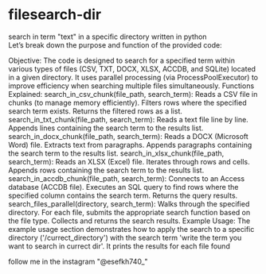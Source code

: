 # filesearch-dir
search in term "text" in a specific directory written in python  
Let’s break down the purpose and function of the provided code:

Objective:
The code is designed to search for a specified term within various types of files (CSV, TXT, DOCX, XLSX, ACCDB, and SQLite) located in a given directory.
It uses parallel processing (via ProcessPoolExecutor) to improve efficiency when searching multiple files simultaneously.
Functions Explained:
search_in_csv_chunk(file_path, search_term):
Reads a CSV file in chunks (to manage memory efficiently).
Filters rows where the specified search term exists.
Returns the filtered rows as a list.
search_in_txt_chunk(file_path, search_term):
Reads a text file line by line.
Appends lines containing the search term to the results list.
search_in_docx_chunk(file_path, search_term):
Reads a DOCX (Microsoft Word) file.
Extracts text from paragraphs.
Appends paragraphs containing the search term to the results list.
search_in_xlsx_chunk(file_path, search_term):
Reads an XLSX (Excel) file.
Iterates through rows and cells.
Appends rows containing the search term to the results list.
search_in_accdb_chunk(file_path, search_term):
Connects to an Access database (ACCDB file).
Executes an SQL query to find rows where the specified column contains the search term.
Returns the query results.
search_files_parallel(directory, search_term):
Walks through the specified directory.
For each file, submits the appropriate search function based on the file type.
Collects and returns the search results.
Example Usage:
The example usage section demonstrates how to apply the search to a specific directory ('/currect_directory') with the search term 'write the term you want to search in currect dir'.
It prints the results for each file found

follow me in the instagram "@esefkh740_"
